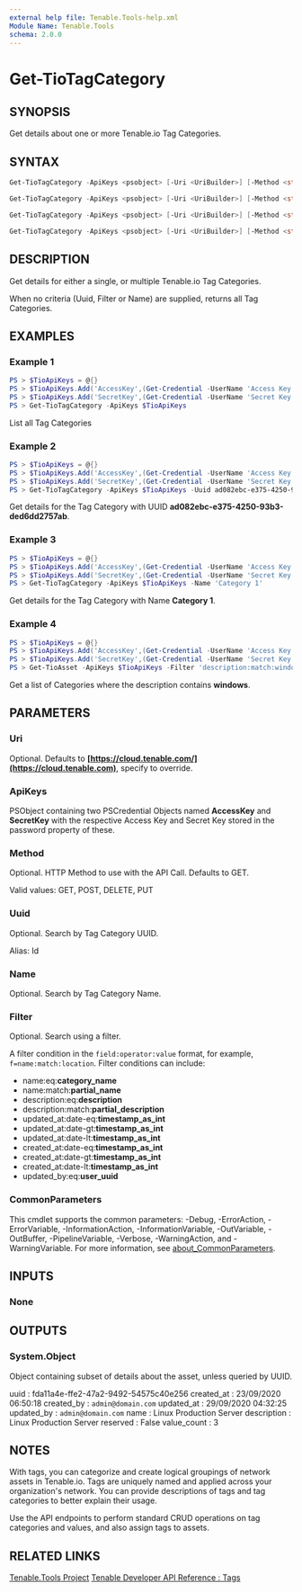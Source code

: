 ```yaml
---
external help file: Tenable.Tools-help.xml
Module Name: Tenable.Tools
schema: 2.0.0
---
```


# Get-TioTagCategory

## SYNOPSIS

Get details about one or more Tenable.io Tag Categories.

## SYNTAX

```powershell
Get-TioTagCategory -ApiKeys <psobject> [-Uri <UriBuilder>] [-Method <string>] [<CommonParameters>]

Get-TioTagCategory -ApiKeys <psobject> [-Uri <UriBuilder>] [-Method <string>] [-Uuid <string>] [<CommonParameters>]

Get-TioTagCategory -ApiKeys <psobject> [-Uri <UriBuilder>] [-Method <string>] [-Filter <string>] [<CommonParameters>]

Get-TioTagCategory -ApiKeys <psobject> [-Uri <UriBuilder>] [-Method <string>] [-Name <string>] [<CommonParameters>]
```

## DESCRIPTION

Get details for either a single, or multiple Tenable.io Tag Categories.

When no criteria (Uuid, Filter or Name) are supplied, returns all Tag Categories.

## EXAMPLES

### Example 1

```powershell
PS > $TioApiKeys = @{}
PS > $TioApiKeys.Add('AccessKey',(Get-Credential -UserName 'Access Key'))
PS > $TioApiKeys.Add('SecretKey',(Get-Credential -UserName 'Secret Key'))
PS > Get-TioTagCategory -ApiKeys $TioApiKeys
```

List all Tag Categories

### Example 2

```powershell
PS > $TioApiKeys = @{}
PS > $TioApiKeys.Add('AccessKey',(Get-Credential -UserName 'Access Key'))
PS > $TioApiKeys.Add('SecretKey',(Get-Credential -UserName 'Secret Key'))
PS > Get-TioTagCategory -ApiKeys $TioApiKeys -Uuid ad082ebc-e375-4250-93b3-ded6dd2757ab
```

Get details for the Tag Category with UUID **ad082ebc-e375-4250-93b3-ded6dd2757ab**.

### Example 3

```powershell
PS > $TioApiKeys = @{}
PS > $TioApiKeys.Add('AccessKey',(Get-Credential -UserName 'Access Key'))
PS > $TioApiKeys.Add('SecretKey',(Get-Credential -UserName 'Secret Key'))
PS > Get-TioTagCategory -ApiKeys $TioApiKeys -Name 'Category 1'
```

Get details for the Tag Category with Name **Category 1**.

### Example 4

```powershell
PS > $TioApiKeys = @{}
PS > $TioApiKeys.Add('AccessKey',(Get-Credential -UserName 'Access Key'))
PS > $TioApiKeys.Add('SecretKey',(Get-Credential -UserName 'Secret Key'))
PS > Get-TioAsset -ApiKeys $TioApiKeys -Filter 'description:match:windows'
```

Get a list of Categories where the description contains **windows**.

## PARAMETERS

### Uri

Optional. Defaults to **[https://cloud.tenable.com/](https://cloud.tenable.com)**, specify to override.

### ApiKeys

PSObject containing two PSCredential Objects named **AccessKey** and **SecretKey** with the respective Access Key and Secret Key stored in the password property of these.

### Method

Optional. HTTP Method to use with the API Call.  Defaults to GET.

Valid values: GET, POST, DELETE, PUT

### Uuid

Optional. Search by Tag Category UUID.

Alias: Id

### Name

Optional. Search by Tag Category Name.

### Filter

Optional. Search using a filter.

A filter condition in the `field:operator:value` format, for example, `f=name:match:location`. Filter conditions can include:

* name:eq:**category_name**
* name:match:**partial_name**
* description:eq:**description**
* description:match:**partial_description**
* updated_at:date-eq:**timestamp_as_int**
* updated_at:date-gt:**timestamp_as_int**
* updated_at:date-lt:**timestamp_as_int**
* created_at:date-eq:**timestamp_as_int**
* created_at:date-gt:**timestamp_as_int**
* created_at:date-lt:**timestamp_as_int**
* updated_by:eq:**user_uuid**

### CommonParameters

This cmdlet supports the common parameters: -Debug, -ErrorAction, -ErrorVariable, -InformationAction, -InformationVariable, -OutVariable, -OutBuffer, -PipelineVariable, -Verbose, -WarningAction, and -WarningVariable. For more information, see [about_CommonParameters](http://go.microsoft.com/fwlink/?LinkID=113216).

## INPUTS

### None

## OUTPUTS

### System.Object

Object containing subset of details about the asset, unless queried by UUID.

  uuid        : fda11a4e-ffe2-47a2-9492-54575c40e256
  created_at  : 23/09/2020 06:50:18
  created_by  : `admin@domain.com`
  updated_at  : 29/09/2020 04:32:25
  updated_by  : `admin@domain.com`
  name        : Linux Production Server
  description : Linux Production Server
  reserved    : False
  value_count : 3

## NOTES

With tags, you can categorize and create logical groupings of network assets in Tenable.io. Tags are uniquely named and applied
across your organization's network. You can provide descriptions of tags and tag categories to better explain their usage.

Use the API endpoints to perform standard CRUD operations on tag categories and values, and also assign tags to assets.

## RELATED LINKS

[Tenable.Tools Project](https://github.com/IPSecMSSP/tenable-tools)
[Tenable Developer API Reference : Tags](https://developer.tenable.com/reference#tags)
